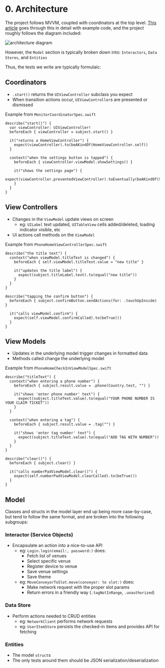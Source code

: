 # 0. Architecture

The project follows MVVM, coupled with coordinators at the top level. [This article](https://medium.com/@giovannyorozco24/mvvm-and-coordinator-pattern-together-8920fc0f1f55) goes through this in detail with example code, and the project roughly follows the diagram included:

![architecture diagram](https://cdn-images-1.medium.com/max/2000/1*5nfF7o3WNQvTPttNsi2yEQ.png)

However, the `Model` section is typically broken down into: `Interactors`, `Data Stores`, and `Entities`

Thus, the tests we write are typically formulaic:

## Coordinators
- `.start()` returns the `UIViewController` subclass you expect
- When transition actions occur, `UIViewController`s are presented or dismissed

Example from `MonitorCoordinatorSpec.swift`
```
describe("start()") {
  var viewController: UIViewController!
  beforeEach { viewController = subject.start() }

  it("returns a HomeViewController") {
    expect(viewController).to(beAKindOf(HomeViewController.self))
  }
  
  context("when the settings button is tapped") {
    beforeEach { viewController.viewModel.showSettings() }
    
    it("shows the settings page") {
      expect(viewController.presentedViewController).toEventually(beAKindOf(SetupViewController.self))
    }
  }
}
```

## View Controllers
- Changes in the `ViewModel` update views on screen
    - eg: `UILabel` text updated, `UITableView` cells added/deleted, loading indicator visible, etc
- UI actions call methods on the `ViewModel`

Example from `PhoneHomeViewControllerSpec.swift`
```
describe("the title text") {
  context("when viewModel.titleText is changed") {
    beforeEach { self.viewModel.titleText.value = "new title" }
    
    it("updates the title label") {
      expect(subject.titleLabel.text).to(equal("new title"))
    }
  }
}

describe("tapping the confirm button") {
  beforeEach { subject.confirmButton.sendActions(for: .touchUpInside) }

  it("calls viewModel.confirm") {
    expect(self.viewModel.confirmCalled).to(beTrue())
  }
}
```

## View Models
- Updates in the underlying model trigger changes in formatted data
- Methods called change the underlying model

Example from `PhoneHomeCheckInViewModelSpec.swift`
```
describe("titleText") {
  context("when entering a phone number") {
    beforeEach { subject.result.value = .phone(Country.test, "") }
    
    it("shows 'enter phone number' text") {
      expect(subject.titleText.value).to(equal("YOUR PHONE NUMBER IS YOUR CLAIM TICKET"))
    }
  }
  
  context("when entering a tag") {
    beforeEach { subject.result.value = .tag("") }
    
    it("shows 'enter tag number' text") {
      expect(subject.titleText.value).to(equal("ADD TAG WITH NUMBER"))
    }
  }
}

describe("clear()") {
  beforeEach { subject.clear() }
  
  it("calls numberPadViewModel.clear()") {
    expect(self.numberPadViewModel.clearCalled).to(beTrue())
  }
}
```

## Model

Classes and structs in the model layer end up being more case-by-case, but tend to follow the same format, and are broken into the following subgroups:

### Interactor (Service Objects)
- Encapsulate an action into a nice-to-use API
    - eg: `Login.login(email:, password:)` does:
        - Fetch list of venues
        - Select specific venue
        - Register device to venue
        - Save venue settings
        - Save theme
    - eg: `MoveConveyorToSlot.move(conveyor: to slot:)` does:
        - Make network request with the proper slot params
        - Return errors in a friendly way (`.tagNotInRange`, `.unauthorized`)


### Data Store 
- Perform actions needed to CRUD entities
    - eg: `NetworkClient` performs network requests
    - eg: `UserItemStore` persists the checked-in items and provides API for fetching

### Entities
- The model `struct`s
- The only tests around them should be JSON serialization/deserialization
